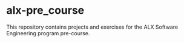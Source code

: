 # alx-pre_course
This repository contains projects and exercises for the ALX Software Engineering program pre-course.
